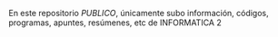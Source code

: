 En este repositorio $PUBLICO$, únicamente subo información, códigos, programas, apuntes, resúmenes, etc de 
INFORMATICA 2

